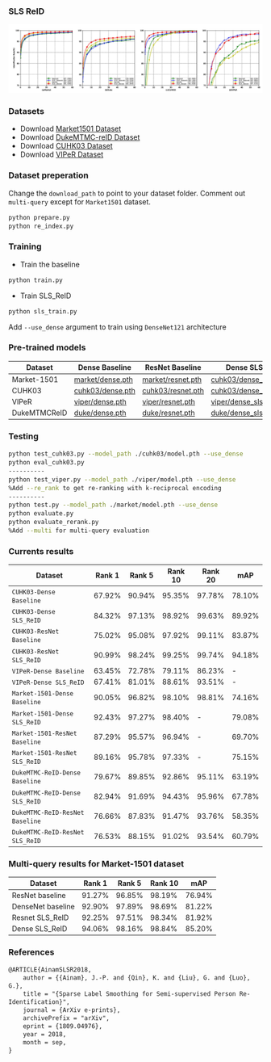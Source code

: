 ### SLS ReID
![](./images/cmc_curve.jpg)
### Datasets
- Download [Market1501 Dataset](http://www.liangzheng.org/Project/project_reid.html)
- Download [DukeMTMC-reID Dataset](https://github.com/layumi/DukeMTMC-reID_evaluation)
- Download [CUHK03 Dataset](http://www.ee.cuhk.edu.hk/~xgwang/CUHK_identification.html)
- Download [VIPeR Dataset](https://vision.soe.ucsc.edu/node/178)

### Dataset preperation
Change the `download_path` to point to your dataset folder. Comment out `multi-query` except for `Market1501` dataset.
```bash
python prepare.py
python re_index.py
```
### Training
- Train the baseline
```bash
python train.py 
```
- Train SLS_ReID
```bash
python sls_train.py 
```
Add `--use_dense` argument to train using `DenseNet121` architecture

### Pre-trained models

| Dataset | Dense Baseline | ResNet Baseline |Dense SLS_ReID | ResNet SLS_ReID |
| --- | --- | --- | --- | --- | 
| Market-1501 | [market/dense.pth](https://drive.google.com/open?id=18_rb1c3m8YohQVv0ecWL1sgSKiaRNLur) | [market/resnet.pth](https://drive.google.com/open?id=1LUhaJR2k8jVtgdzKCbcgGmGoaj603OS9) | [cuhk03/dense_slsreid.pth](https://drive.google.com/open?id=1w9tENbW7XuWAcZ-i-MlIyMI6VCzjjf5z) | [market/resnet_slsreid.pth](https://drive.google.com/open?id=1COJy6QmGBxoqzR6TMruJuoR4PluB9lFY) | 
| CUHK03 | [cuhk03/dense.pth](https://drive.google.com/open?id=13qp4MIcbDB3dMDvgEcdMocxXL2ISwlE6) | [cuhk03/resnet.pth](https://drive.google.com/open?id=1F53kR_L2bk4ePUWpzRPM8lus9l1JTbkI) | [cuhk03/dense_slsreid.pth](https://drive.google.com/open?id=1M4ADdNYUlY5ne4AGcvuNhO2rviq8FYNd) | [cuhk03/resnet_slsreid.pth](https://drive.google.com/open?id=1D6cEuUmA9KcZ38d715XBdtT5kagSLZtc) | 
| VIPeR | [viper/dense.pth](https://drive.google.com/open?id=15MToMvqenWW7XmygATfm0WdjXIk6kU2J) | [viper/resnet.pth](https://drive.google.com/open?id=1cvEWoEflXGkp6FQ3n3_sa3gOGtbb4s2o) | [viper/dense_slsreid.pth](https://drive.google.com/open?id=1_gepm1yvi0dsoB3rv_uRof6MasSLVyg8) | [viper/resnet_slsreid.pth](https://drive.google.com/open?id=1iVwJC8VYfGaHoUJViZglS1v2tcb2wQi2) |  
| DukeMTMCReID | [duke/dense.pth](https://drive.google.com/open?id=1tg-gEF87DoRLaBGVgfo6bXlZR-Rdm_uh) | [duke/resnet.pth](https://drive.google.com/open?id=1H-T-oegGeHB6x-QG5TEtFeMrrN1eLn_M) | [duke/dense_slsreid.pth](https://drive.google.com/open?id=139ngCD9PuHIQvqV4X5bZ-4_Y8G-ZQ03S)| [duke/resnet_slsreid.pth](https://drive.google.com/open?id=1a6scaF0-rnTbpn5gbEGlzgXhK0R4X_LI) |

### Testing

```bash
python test_cuhk03.py --model_path ./cuhk03/model.pth --use_dense
python eval_cuhk03.py
----------
python test_viper.py --model_path ./viper/model.pth --use_dense
%Add --re_rank to get re-ranking with k-reciprocal encoding
----------
python test.py --model_path ./market/model.pth --use_dense
python evaluate.py
python evaluate_rerank.py 
%Add --multi for multi-query evaluation
```

### Currents results

| Dataset | Rank 1 | Rank 5 | Rank 10 | Rank 20 | mAP |
| --- | --- | --- | --- | --- | --- |
| `CUHK03-Dense Baseline` | 67.92% | 90.94% | 95.35% | 97.78% | 78.10% |
| `CUHK03-Dense SLS_ReID` | 84.32% | 97.13% | 98.92% | 99.63% | 89.92% |
| `CUHK03-ResNet Baseline` |75.02% | 95.08% | 97.92% | 99.11% | 83.87% |
| `CUHK03-ResNet SLS_ReID` | 90.99% | 98.24% | 99.25% | 99.74% | 94.18% |
| `VIPeR-Dense Baseline` | 63.45% | 72.78% | 79.11% | 86.23% | - |
| `VIPeR-Dense SLS_ReID` | 67.41% | 81.01% | 88.61% | 93.51% | - |
| `Market-1501-Dense Baseline` | 90.05% | 96.82% | 98.10% | 98.81% | 74.16% |
| `Market-1501-Dense SLS_ReID` | 92.43% | 97.27% | 98.40% | - | 79.08% |							
| `Market-1501-ResNet Baseline` | 87.29% | 95.57% | 96.94% | - | 69.70% |							
| `Market-1501-ResNet SLS_ReID` | 89.16% | 95.78% | 97.33% | - | 75.15% |							
| `DukeMTMC-ReID-Dense Baseline` | 79.67% | 89.85% | 92.86% | 95.11% | 63.19% |
| `DukeMTMC-ReID-Dense SLS_ReID` | 82.94% | 91.69% | 94.43% | 95.96% | 67.78% |
| `DukeMTMC-ReID-ResNet Baseline` | 76.66% | 87.83% | 91.47% | 93.76% | 58.35% |
| `DukeMTMC-ReID-ResNet SLS_ReID` | 76.53% | 88.15% | 91.02% | 93.54% | 60.79% |

### Multi-query results for Market-1501 dataset

| Dataset | Rank 1 | Rank 5 | Rank 10 | mAP |
| --- | --- | --- | --- | --- |
| ResNet baseline | 91.27% | 96.85% | 98.19% | 76.94% |	
| DenseNet baseline | 92.90% | 97.89% | 98.69% | 81.22% |	
| Resnet SLS_ReID | 92.25% | 97.51% | 98.34% | 81.92% |
| Dense SLS_ReID | 94.06% | 98.16% | 98.84% | 85.20% |

### References
```
@ARTICLE{AinamSLSR2018,
    author = {{Ainam}, J.-P. and {Qin}, K. and {Liu}, G. and {Luo}, G.},
    title = "{Sparse Label Smoothing for Semi-supervised Person Re-Identification}",
    journal = {ArXiv e-prints},
    archivePrefix = "arXiv",
    eprint = {1809.04976},
    year = 2018,
    month = sep,
}
```





